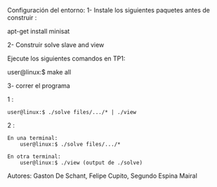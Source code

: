 Configuración del entorno:
1- Instale los siguientes paquetes antes de construir :

apt-get install minisat

2- Construir solve slave and view

Ejecute los siguientes comandos en TP1:

user@linux:$ make all

3-  correr el programa

1 :

    user@linux:$ ./solve files/.../* | ./view

2 :

    En una terminal:
        user@linux:$ ./solve files/.../*

    En otra terminal:
        user@linux:$ ./view (output de ./solve)

Autores: Gaston De Schant, Felipe Cupito, Segundo Espina Mairal